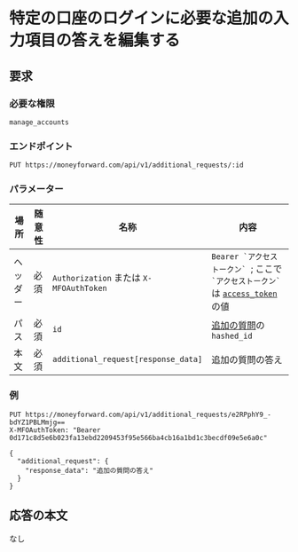# 特定の口座のログインに必要な追加の入力項目の答えを編集する

## 要求

### 必要な権限

`manage_accounts`

### エンドポイント

```
PUT https://moneyforward.com/api/v1/additional_requests/:id
```

### パラメーター

| 場所     | 随意性 | 名称                                    | 内容                                                                                                 |
| -------- | ------ | --------------------------------------- | ---------------------------------------------------------------------------------------------------- |
| ヘッダー | 必須   | `Authorization` または `X-MFOAuthToken` | `` Bearer `アクセストークン`  ``; ここで `` `アクセストークン` `` は [`access_token`](token.md) の値 |
| パス     | 必須   | `id`                                    | [追加の質問](additional_requests_create.md)の `hashed_id`                                            |
| 本文     | 必須   | `additional_request[response_data]`     | 追加の質問の答え                                                                                     |

### 例

```
PUT https://moneyforward.com/api/v1/additional_requests/e2RPphY9_-bdYZ1PBLMmjg==
X-MFOAuthToken: "Bearer 0d171c8d5e6b023fa13ebd2209453f95e566ba4cb16a1bd1c3becdf09e5e6a0c"

{
  "additional_request": {
    "response_data": "追加の質問の答え"
  }
}
```

## 応答の本文

なし
